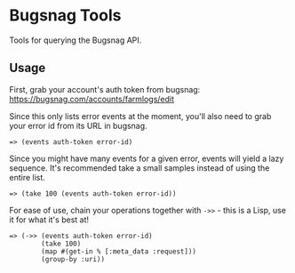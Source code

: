 # Bugsnag Tools

Tools for querying the Bugsnag API.

## Usage

First, grab your account's auth token from bugsnag: https://bugsnag.com/accounts/farmlogs/edit

Since this only lists error events at the moment, you'll also need to grab your
error id from its URL in bugsnag.

    => (events auth-token error-id)

Since you might have many events for a given error, events will yield a lazy
sequence.  It's recommended take a small samples instead of using the entire
list.

    => (take 100 (events auth-token error-id))

For ease of use, chain your operations together with `->>` - this is a Lisp, use
it for what it's best at!

    => (->> (events auth-token error-id)
            (take 100)
            (map #(get-in % [:meta_data :request]))
            (group-by :uri))
